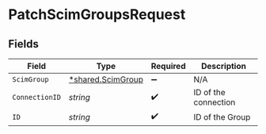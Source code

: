 # PatchScimGroupsRequest


## Fields

| Field                                                        | Type                                                         | Required                                                     | Description                                                  |
| ------------------------------------------------------------ | ------------------------------------------------------------ | ------------------------------------------------------------ | ------------------------------------------------------------ |
| `ScimGroup`                                                  | [*shared.ScimGroup](../../../pkg/models/shared/scimgroup.md) | :heavy_minus_sign:                                           | N/A                                                          |
| `ConnectionID`                                               | *string*                                                     | :heavy_check_mark:                                           | ID of the connection                                         |
| `ID`                                                         | *string*                                                     | :heavy_check_mark:                                           | ID of the Group                                              |